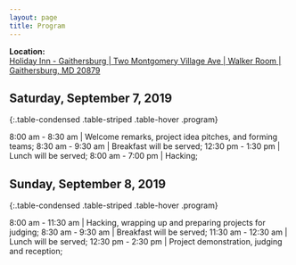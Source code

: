 ```yaml
---
layout: page
title: Program
---
```


**Location:**      
[Holiday Inn - Gaithersburg | Two Montgomery Village Ave | Walker Room | Gaithersburg, MD 20879](https://goo.gl/maps/yQio196gekwmoxhy7)

## Saturday, September 7, 2019

{:.table-condensed .table-striped .table-hover .program}

8:00 am - 8:30 am | Welcome remarks, project idea pitches, and forming teams;
8:30 am - 9:30 am | Breakfast will be served;
12:30 pm - 1:30 pm | Lunch will be served;
8:00 am - 7:00 pm | Hacking;


## Sunday, September 8, 2019

{:.table-condensed .table-striped .table-hover .program}

8:00 am - 11:30 am | Hacking, wrapping up and preparing projects for judging;
8:30 am - 9:30 am | Breakfast will be served;
11:30 am - 12:30 am | Lunch will be served;
12:30 pm - 2:30 pm | Project demonstration, judging and reception;
